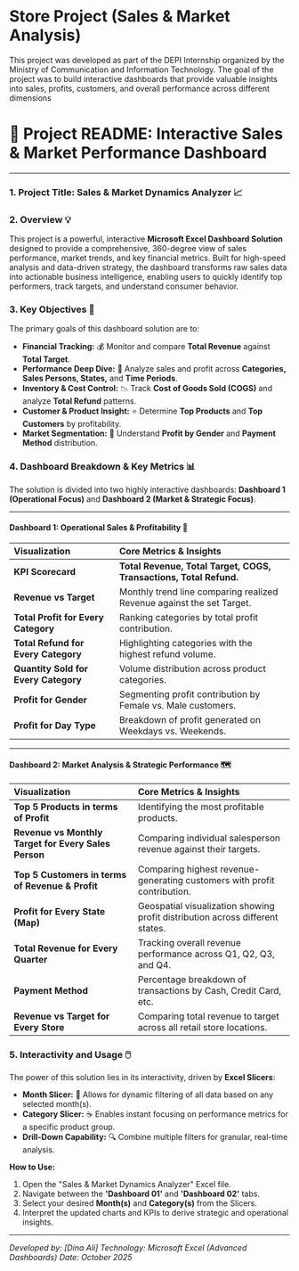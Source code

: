 # Store Project (Sales & Market Analysis)

This project was developed as part of the DEPI Internship organized by the Ministry of Communication and Information Technology.
The goal of the project was to build interactive dashboards that provide valuable insights into sales, profits, customers, and overall 
performance across different dimensions


# 🚀 Project README: Interactive Sales & Market Performance Dashboard

---

### 1. Project Title: **Sales & Market Dynamics Analyzer** 📈

### 2. Overview 💡

This project is a powerful, interactive **Microsoft Excel Dashboard Solution** designed to provide a comprehensive, 360-degree view of sales performance, market trends, and key financial metrics. Built for high-speed analysis and data-driven strategy, the dashboard transforms raw sales data into actionable business intelligence, enabling users to quickly identify top performers, track targets, and understand consumer behavior.

### 3. Key Objectives 🎯

The primary goals of this dashboard solution are to:

* **Financial Tracking:** 💰 Monitor and compare **Total Revenue** against **Total Target**.
* **Performance Deep Dive:** 👥 Analyze sales and profit across **Categories, Sales Persons, States,** and **Time Periods**.
* **Inventory & Cost Control:** 📉 Track **Cost of Goods Sold (COGS)** and analyze **Total Refund** patterns.
* **Customer & Product Insight:** ⭐ Determine **Top Products** and **Top Customers** by profitability.
* **Market Segmentation:** 🚻 Understand **Profit by Gender** and **Payment Method** distribution.

### 4. Dashboard Breakdown & Key Metrics 📊

The solution is divided into two highly interactive dashboards: **Dashboard 1 (Operational Focus)** and **Dashboard 2 (Market & Strategic Focus)**.

---

#### Dashboard 1: Operational Sales & Profitability 💸

| Visualization | Core Metrics & Insights |
| :--- | :--- |
| **KPI Scorecard** | **Total Revenue, Total Target, COGS, Transactions, Total Refund.** |
| **Revenue vs Target** | Monthly trend line comparing realized Revenue against the set Target. |
| **Total Profit for Every Category** | Ranking categories by total profit contribution. |
| **Total Refund for Every Category** | Highlighting categories with the highest refund volume. |
| **Quantity Sold for Every Category** | Volume distribution across product categories. |
| **Profit for Gender** | Segmenting profit contribution by Female vs. Male customers. |
| **Profit for Day Type** | Breakdown of profit generated on Weekdays vs. Weekends. |

---

#### Dashboard 2: Market Analysis & Strategic Performance 🗺️

| Visualization | Core Metrics & Insights |
| :--- | :--- |
| **Top 5 Products in terms of Profit** | Identifying the most profitable products. |
| **Revenue vs Monthly Target for Every Sales Person** | Comparing individual salesperson revenue against their targets. |
| **Top 5 Customers in terms of Revenue & Profit** | Comparing highest revenue-generating customers with profit contribution. |
| **Profit for Every State (Map)** | Geospatial visualization showing profit distribution across different states. |
| **Total Revenue for Every Quarter** | Tracking overall revenue performance across Q1, Q2, Q3, and Q4. |
| **Payment Method** | Percentage breakdown of transactions by Cash, Credit Card, etc. |
| **Revenue vs Target for Every Store** | Comparing total revenue to target across all retail store locations. |

### 5. Interactivity and Usage 🖱️

The power of this solution lies in its interactivity, driven by **Excel Slicers**:

* **Month Slicer:** 📅 Allows for dynamic filtering of all data based on any selected month(s).
* **Category Slicer:** ☕ Enables instant focusing on performance metrics for a specific product group.
* **Drill-Down Capability:** 🔍 Combine multiple filters for granular, real-time analysis.

**How to Use:**
1.  Open the "Sales & Market Dynamics Analyzer" Excel file.
2.  Navigate between the **'Dashboard 01'** and **'Dashboard 02'** tabs.
3.  Select your desired **Month(s)** and **Category(s)** from the Slicers.
4.  Interpret the updated charts and KPIs to derive strategic and operational insights.

---
*Developed by: [Dina Ali]*
*Technology: Microsoft Excel (Advanced Dashboards)*
*Date: October 2025*

